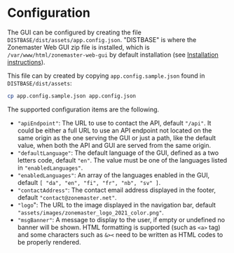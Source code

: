 # Configuration

The GUI can be configured by creating the file
`DISTBASE/dist/assets/app.config.json`. "DISTBASE" is where the Zonemaster
Web GUI zip file is installed, which is `/var/www/html/zonemaster-web-gui` by
default installation (see [Installation instructions](Installation.md)).


This file can by created by copying `app.config.sample.json` found in
`DISTBASE/dist/assets`:
```sh
cp app.config.sample.json app.config.json
```


The supported configuration items are the following.

* `"apiEndpoint"`: The URL to use to contact the API, default `"/api"`.
  It could be either a full URL to use an API endpoint not located on the same
  origin as the one serving the GUI or just a path, like the default value, when
  both the API and GUI are served from the same origin.
* `"defaultLanguage"`: The default language of the GUI, defined as a two letters
  code, default `"en"`. The value must be one of the languages listed in
  `"enabledLanguages"`.
* `"enabledLanguages"`: An array of the languages enabled in the GUI, default
  `[ "da", "en", "fi", "fr", "nb", "sv" ]`.
* `"contactAddress"`: The contact email address displayed in the footer, default
  `"contact@zonemaster.net"`.
* `"logo`": The URL to the image displayed in the navigation bar, default
  `"assets/images/zonemaster_logo_2021_color.png"`.
* `"msgBanner"`: A message to display to the user, if empty or undefined no
  banner will be shown. HTML formatting is supported (such as `<a>` tag) and
  some characters such as `&><` need to be written as HTML codes to be properly
  rendered.
